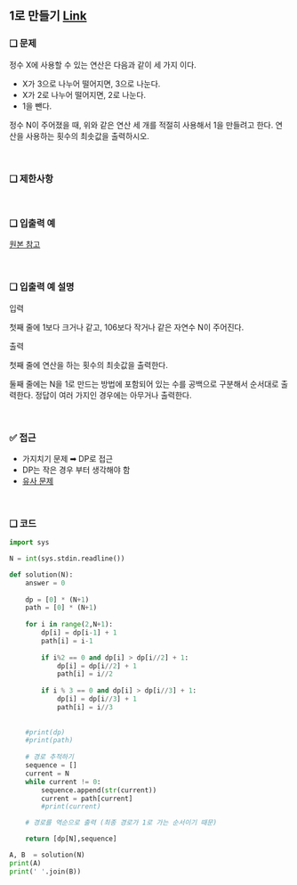## 1로 만들기 [Link](https://www.acmicpc.net/problem/12852)

### ❑ 문제
정수 X에 사용할 수 있는 연산은 다음과 같이 세 가지 이다.

- X가 3으로 나누어 떨어지면, 3으로 나눈다.
- X가 2로 나누어 떨어지면, 2로 나눈다.
- 1을 뺀다.

정수 N이 주어졌을 때, 위와 같은 연산 세 개를 적절히 사용해서 1을 만들려고 한다. 연산을 사용하는 횟수의 최솟값을 출력하시오.


<br>

### ❑ 제한사항

<br>

### ❑ 입출력 예
[원본 참고](https://www.acmicpc.net/problem/12852)

<br>

### ❑ 입출력 예 설명
입력

첫째 줄에 1보다 크거나 같고, 106보다 작거나 같은 자연수 N이 주어진다.

출력

첫째 줄에 연산을 하는 횟수의 최솟값을 출력한다.

둘째 줄에는 N을 1로 만드는 방법에 포함되어 있는 수를 공백으로 구분해서 순서대로 출력한다. 정답이 여러 가지인 경우에는 아무거나 출력한다.

<br>

### ✅ 접근
- 가지치기 문제 ➡︎ DP로 접근
- DP는 작은 경우 부터 생각해야 함
- [유사 문제]()

<br>

### ❑ 코드
```Python
import sys

N = int(sys.stdin.readline())

def solution(N):
    answer = 0
    
    dp = [0] * (N+1)
    path = [0] * (N+1)
    
    for i in range(2,N+1):
        dp[i] = dp[i-1] + 1
        path[i] = i-1
        
        if i%2 == 0 and dp[i] > dp[i//2] + 1:
            dp[i] = dp[i//2] + 1
            path[i] = i//2
        
        if i % 3 == 0 and dp[i] > dp[i//3] + 1:
            dp[i] = dp[i//3] + 1
            path[i] = i//3
            
        
    #print(dp)
    #print(path)
    
    # 경로 추적하기
    sequence = []
    current = N
    while current != 0:
        sequence.append(str(current))
        current = path[current]
        #print(current)

    # 경로를 역순으로 출력 (최종 경로가 1로 가는 순서이기 때문)

    return [dp[N],sequence]

A, B  = solution(N)
print(A)
print(' '.join(B))

```